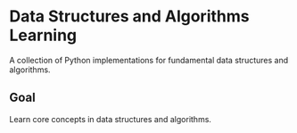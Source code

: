 # Data Structures and Algorithms Learning

A collection of Python implementations for fundamental data structures and algorithms.

## Goal
Learn core concepts in data structures and algorithms.
